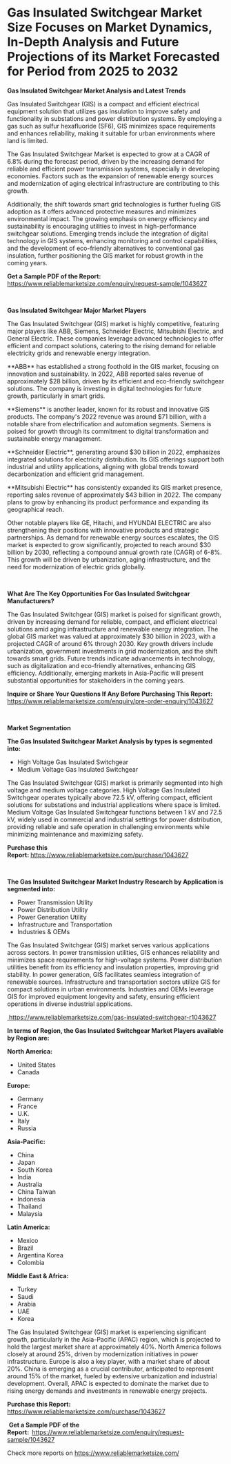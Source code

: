 <p><h1>Gas Insulated Switchgear Market Size Focuses on Market Dynamics, In-Depth Analysis and Future Projections of its Market Forecasted for Period from 2025 to 2032</h1></p><p><strong>Gas Insulated Switchgear Market Analysis and Latest Trends</strong></p>
<p><p>Gas Insulated Switchgear (GIS) is a compact and efficient electrical equipment solution that utilizes gas insulation to improve safety and functionality in substations and power distribution systems. By employing a gas such as sulfur hexafluoride (SF6), GIS minimizes space requirements and enhances reliability, making it suitable for urban environments where land is limited.</p><p>The Gas Insulated Switchgear Market is expected to grow at a CAGR of 6.8% during the forecast period, driven by the increasing demand for reliable and efficient power transmission systems, especially in developing economies. Factors such as the expansion of renewable energy sources and modernization of aging electrical infrastructure are contributing to this growth. </p><p>Additionally, the shift towards smart grid technologies is further fueling GIS adoption as it offers advanced protective measures and minimizes environmental impact. The growing emphasis on energy efficiency and sustainability is encouraging utilities to invest in high-performance switchgear solutions. Emerging trends include the integration of digital technology in GIS systems, enhancing monitoring and control capabilities, and the development of eco-friendly alternatives to conventional gas insulation, further positioning the GIS market for robust growth in the coming years.</p></p>
<p><strong>Get a Sample PDF of the Report:&nbsp;</strong> <a href="https://www.reliablemarketsize.com/enquiry/request-sample/1043627?utm_campaign=2744&utm_medium=2&utm_source=Github&utm_content=ia&utm_term=10042025&utm_id=gas-insulated-switchgear">https://www.reliablemarketsize.com/enquiry/request-sample/1043627</a></p>
<p>&nbsp;</p>
<p><strong>Gas Insulated Switchgear Major Market Players</strong></p>
<p><p>The Gas Insulated Switchgear (GIS) market is highly competitive, featuring major players like ABB, Siemens, Schneider Electric, Mitsubishi Electric, and General Electric. These companies leverage advanced technologies to offer efficient and compact solutions, catering to the rising demand for reliable electricity grids and renewable energy integration.</p><p>**ABB** has established a strong foothold in the GIS market, focusing on innovation and sustainability. In 2022, ABB reported sales revenue of approximately $28 billion, driven by its efficient and eco-friendly switchgear solutions. The company is investing in digital technologies for future growth, particularly in smart grids.</p><p>**Siemens** is another leader, known for its robust and innovative GIS products. The company's 2022 revenue was around $71 billion, with a notable share from electrification and automation segments. Siemens is poised for growth through its commitment to digital transformation and sustainable energy management.</p><p>**Schneider Electric**, generating around $30 billion in 2022, emphasizes integrated solutions for electricity distribution. Its GIS offerings support both industrial and utility applications, aligning with global trends toward decarbonization and efficient grid management.</p><p>**Mitsubishi Electric** has consistently expanded its GIS market presence, reporting sales revenue of approximately $43 billion in 2022. The company plans to grow by enhancing its product performance and expanding its geographical reach.</p><p>Other notable players like GE, Hitachi, and HYUNDAI ELECTRIC are also strengthening their positions with innovative products and strategic partnerships. As demand for renewable energy sources escalates, the GIS market is expected to grow significantly, projected to reach around $30 billion by 2030, reflecting a compound annual growth rate (CAGR) of 6-8%. This growth will be driven by urbanization, aging infrastructure, and the need for modernization of electric grids globally.</p></p>
<p>&nbsp;</p>
<p><strong>What Are The Key Opportunities For Gas Insulated Switchgear Manufacturers?</strong></p>
<p><p>The Gas Insulated Switchgear (GIS) market is poised for significant growth, driven by increasing demand for reliable, compact, and efficient electrical solutions amid aging infrastructure and renewable energy integration. The global GIS market was valued at approximately $30 billion in 2023, with a projected CAGR of around 6% through 2030. Key growth drivers include urbanization, government investments in grid modernization, and the shift towards smart grids. Future trends indicate advancements in technology, such as digitalization and eco-friendly alternatives, enhancing GIS efficiency. Additionally, emerging markets in Asia-Pacific will present substantial opportunities for stakeholders in the coming years.</p></p>
<p><strong>Inquire or Share Your Questions If Any Before Purchasing This Report:</strong> <a href="https://www.reliablemarketsize.com/enquiry/pre-order-enquiry/1043627?utm_campaign=2744&utm_medium=2&utm_source=Github&utm_content=ia&utm_term=10042025&utm_id=gas-insulated-switchgear">https://www.reliablemarketsize.com/enquiry/pre-order-enquiry/1043627</a></p>
<p>&nbsp;</p>
<p><strong>Market Segmentation</strong></p>
<p><strong>The Gas Insulated Switchgear Market Analysis by types is segmented into:</strong></p>
<p><ul><li>High Voltage Gas Insulated Switchgear</li><li>Medium Voltage Gas Insulated Switchgear</li></ul></p>
<p><p>The Gas Insulated Switchgear (GIS) market is primarily segmented into high voltage and medium voltage categories. High Voltage Gas Insulated Switchgear operates typically above 72.5 kV, offering compact, efficient solutions for substations and industrial applications where space is limited. Medium Voltage Gas Insulated Switchgear functions between 1 kV and 72.5 kV, widely used in commercial and industrial settings for power distribution, providing reliable and safe operation in challenging environments while minimizing maintenance and maximizing safety.</p></p>
<p><strong>Purchase this Report:&nbsp;</strong><a href="https://www.reliablemarketsize.com/purchase/1043627?utm_campaign=2744&utm_medium=2&utm_source=Github&utm_content=ia&utm_term=10042025&utm_id=gas-insulated-switchgear">https://www.reliablemarketsize.com/purchase/1043627</a></p>
<p>&nbsp;</p>
<p><strong>The Gas Insulated Switchgear Market Industry Research by Application is segmented into:</strong></p>
<p><ul><li>Power Transmission Utility</li><li>Power Distribution Utility</li><li>Power Generation Utility</li><li>Infrastructure and Transportation</li><li>Industries & OEMs</li></ul></p>
<p><p>The Gas Insulated Switchgear (GIS) market serves various applications across sectors. In power transmission utilities, GIS enhances reliability and minimizes space requirements for high-voltage systems. Power distribution utilities benefit from its efficiency and insulation properties, improving grid stability. In power generation, GIS facilitates seamless integration of renewable sources. Infrastructure and transportation sectors utilize GIS for compact solutions in urban environments. Industries and OEMs leverage GIS for improved equipment longevity and safety, ensuring efficient operations in diverse industrial applications.</p></p>
<p><a href="https://www.reliablemarketsize.com/gas-insulated-switchgear-r1043627?utm_campaign=2744&utm_medium=2&utm_source=Github&utm_content=ia&utm_term=10042025&utm_id=gas-insulated-switchgear">&nbsp;https://www.reliablemarketsize.com/gas-insulated-switchgear-r1043627</a></p>
<p><strong>In terms of Region, the Gas Insulated Switchgear Market Players available by Region are:</strong></p>
<p>
    <p> <strong> North America: </strong>
        <ul>
            <li>United States</li>
            <li>Canada</li>
        </ul>
        </p> 
    <p> <strong> Europe: </strong>
        <ul>
            <li>Germany</li>
            <li>France</li>
            <li>U.K.</li>
            <li>Italy</li>
            <li>Russia</li>
        </ul>
        </p> 
    <p> <strong> Asia-Pacific: </strong>
        <ul>
            <li>China</li>
            <li>Japan</li>
            <li>South Korea</li>
            <li>India</li>
            <li>Australia</li>
            <li>China Taiwan</li>
            <li>Indonesia</li>
            <li>Thailand</li>
            <li>Malaysia</li>
        </ul>
        </p> 
    <p> <strong> Latin America: </strong>
        <ul>
            <li>Mexico</li>
            <li>Brazil</li>
            <li>Argentina Korea</li>
            <li>Colombia</li>
        </ul>
        </p> 
    <p> <strong> Middle East & Africa: </strong>
        <ul>
            <li>Turkey</li>
            <li>Saudi</li>
            <li>Arabia</li>
            <li>UAE</li>
            <li>Korea</li>
        </ul>
    </p>
    </p>
<p><p>The Gas Insulated Switchgear (GIS) market is experiencing significant growth, particularly in the Asia-Pacific (APAC) region, which is projected to hold the largest market share at approximately 40%. North America follows closely at around 25%, driven by modernization initiatives in power infrastructure. Europe is also a key player, with a market share of about 20%. China is emerging as a crucial contributor, anticipated to represent around 15% of the market, fueled by extensive urbanization and industrial development. Overall, APAC is expected to dominate the market due to rising energy demands and investments in renewable energy projects.</p></p>
<p><strong>Purchase this Report: </strong><a href="https://www.reliablemarketsize.com/purchase/1043627?utm_campaign=2744&utm_medium=2&utm_source=Github&utm_content=ia&utm_term=10042025&utm_id=gas-insulated-switchgear">https://www.reliablemarketsize.com/purchase/1043627</a></p>
<p>&nbsp;<strong>Get a Sample PDF of the Report:&nbsp;&nbsp;</strong><a href="https://www.reliablemarketsize.com/enquiry/request-sample/1043627?utm_campaign=2744&utm_medium=2&utm_source=Github&utm_content=ia&utm_term=10042025&utm_id=gas-insulated-switchgear">https://www.reliablemarketsize.com/enquiry/request-sample/1043627</a></p>
<p><strong></strong></p>
<p>Check more reports on <a href="https://www.reliablemarketsize.com/?utm_campaign=2744&utm_medium=2&utm_source=Github&utm_content=ia&utm_term=10042025&utm_id=gas-insulated-switchgear">https://www.reliablemarketsize.com/</a></p>
